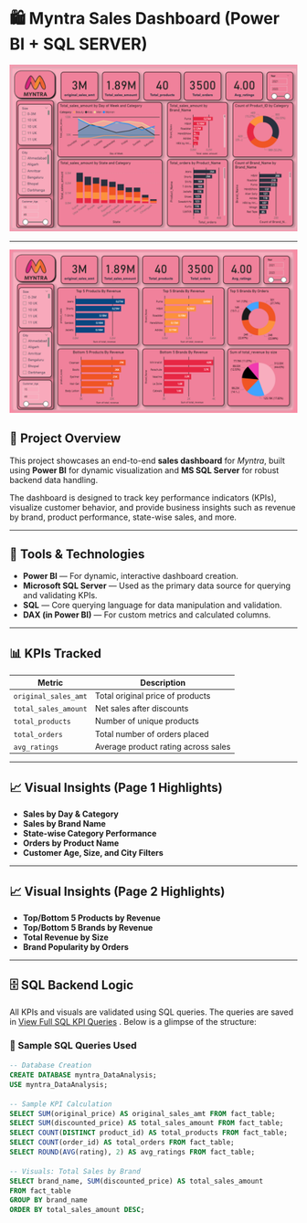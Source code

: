 # 🛍️ Myntra Sales Dashboard (Power BI + SQL SERVER)

![Dashboard Page 1](https://github.com/srk5555/Myntra_Data_Analysis-/blob/main/PowerBi_SS1.png)

---

![Dashboard Page 2](https://github.com/srk5555/Myntra_Data_Analysis-/blob/main/PowerBi_ss2.png)

## 📌 Project Overview

This project showcases an end-to-end **sales dashboard** for *Myntra*, built using **Power BI** for dynamic visualization and **MS SQL Server** for robust backend data handling.

The dashboard is designed to track key performance indicators (KPIs), visualize customer behavior, and provide business insights such as revenue by brand, product performance, state-wise sales, and more.

---

## 🔧 Tools & Technologies

- **Power BI** — For dynamic, interactive dashboard creation.
- **Microsoft SQL Server** — Used as the primary data source for querying and validating KPIs.
- **SQL** — Core querying language for data manipulation and validation.
- **DAX (in Power BI)** — For custom metrics and calculated columns.

---

## 📊 KPIs Tracked

| Metric             | Description                             |
|--------------------|-----------------------------------------|
| `original_sales_amt` | Total original price of products        |
| `total_sales_amount` | Net sales after discounts               |
| `total_products`     | Number of unique products               |
| `total_orders`       | Total number of orders placed           |
| `avg_ratings`        | Average product rating across sales     |

---

## 📈 Visual Insights (Page 1 Highlights)

- **Sales by Day & Category**  
- **Sales by Brand Name**  
- **State-wise Category Performance**  
- **Orders by Product Name**  
- **Customer Age, Size, and City Filters**

---

## 📈 Visual Insights (Page 2 Highlights)

- **Top/Bottom 5 Products by Revenue**  
- **Top/Bottom 5 Brands by Revenue**  
- **Total Revenue by Size**  
- **Brand Popularity by Orders**

---

## 🗄️ SQL Backend Logic

All KPIs and visuals are validated using SQL queries. The queries are saved in [View Full SQL KPI Queries](https://github.com/srk5555/Myntra_Data_Analysis-/blob/main/SQL_Kpis.sql)
. Below is a glimpse of the structure:

### 📌 Sample SQL Queries Used

```sql
-- Database Creation
CREATE DATABASE myntra_DataAnalysis;
USE myntra_DataAnalysis;

-- Sample KPI Calculation
SELECT SUM(original_price) AS original_sales_amt FROM fact_table;
SELECT SUM(discounted_price) AS total_sales_amount FROM fact_table;
SELECT COUNT(DISTINCT product_id) AS total_products FROM fact_table;
SELECT COUNT(order_id) AS total_orders FROM fact_table;
SELECT ROUND(AVG(rating), 2) AS avg_ratings FROM fact_table;

-- Visuals: Total Sales by Brand
SELECT brand_name, SUM(discounted_price) AS total_sales_amount
FROM fact_table
GROUP BY brand_name
ORDER BY total_sales_amount DESC;
